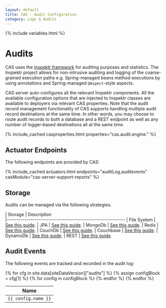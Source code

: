 ```yaml
---
layout: default
title: CAS - Audit Configuration
category: Logs & Audits
---
```

{% include variables.html %}

# Audits

CAS uses the [Inspektr framework](https://github.com/apereo/inspektr) for auditing purposes
and statistics. The Inspektr project allows for non-intrusive auditing and logging of the
coarse-grained execution paths e.g. Spring-managed beans method executions by using annotations
and Spring-managed `@Aspect`-style aspects.

CAS server auto-configures all the relevant Inspektr components. All the available configuration
options that are injected to Inspektr classes are available to deployers via relevant CAS properties.
Note that the audit record management functionality of CAS supports handling multiple audit
record destinations at the same time. In other words, you may choose to route audit records
to both a database and a REST endpoint as well as any number of logger-based destinations all at the same time.

{% include_cached casproperties.html properties="cas.audit.engine." %}

## Actuator Endpoints

The following endpoints are provided by CAS:

{% include_cached actuators.html endpoints="auditLog,auditevents" casModule="cas-server-support-reports" %}

## Storage

Audits can be managed via the following strategies.

| Storage          | Description                                         
|-----------------------------------------------------------
| File System      | [See this guide](Audits-File.html).
| JPA              | [See this guide](Audits-Database.html).
| MongoDb          | [See this guide](Audits-MongoDb.html).
| Redis            | [See this guide](Audits-Redis.html).
| CouchDb          | [See this guide](Audits-CouchDb.html).
| Couchbase        | [See this guide](Audits-Couchbase.html).
| DynamoDb         | [See this guide](Audits-DynamoDb.html).
| REST             | [See this guide](Audits-REST.html).

## Audit Events

The following events are tracked and recorded in the audit log:

<table class="cas-datatable paginated-table" id="table-theme-properties">
    <thead>
        <tr>
          <th>Name</th>
        </tr>
    </thead>
    <tbody>
        {% for cfg in site.data[siteDataVersion]["audits"] %}
            {% assign configBlock = cfg[1] %}
            {% for config in configBlock %}
            <tr>
                <td>
                    <code>{{ config.name }}</code>
                </td>
            </tr>
            {% endfor %}
        {% endfor %}
    </tbody>
</table>
